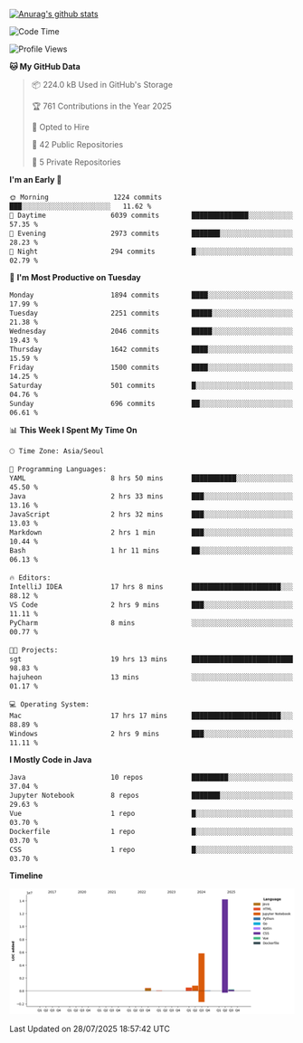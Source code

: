 [![Anurag's github stats](https://github-readme-stats.vercel.app/api?username=hajubal)](https://github.com/anuraghazra/github-readme-stats)

<!--START_SECTION:waka-->
![Code Time](http://img.shields.io/badge/Code%20Time-648%20hrs%2026%20mins-blue)

![Profile Views](http://img.shields.io/badge/Profile%20Views-0-blue)

**🐱 My GitHub Data** 

> 📦 224.0 kB Used in GitHub's Storage 
 > 
> 🏆 761 Contributions in the Year 2025
 > 
> 💼 Opted to Hire
 > 
> 📜 42 Public Repositories 
 > 
> 🔑 5 Private Repositories 
 > 
**I'm an Early 🐤** 

```text
🌞 Morning                1224 commits        ███░░░░░░░░░░░░░░░░░░░░░░   11.62 % 
🌆 Daytime                6039 commits        ██████████████░░░░░░░░░░░   57.35 % 
🌃 Evening                2973 commits        ███████░░░░░░░░░░░░░░░░░░   28.23 % 
🌙 Night                  294 commits         █░░░░░░░░░░░░░░░░░░░░░░░░   02.79 % 
```
📅 **I'm Most Productive on Tuesday** 

```text
Monday                   1894 commits        ████░░░░░░░░░░░░░░░░░░░░░   17.99 % 
Tuesday                  2251 commits        █████░░░░░░░░░░░░░░░░░░░░   21.38 % 
Wednesday                2046 commits        █████░░░░░░░░░░░░░░░░░░░░   19.43 % 
Thursday                 1642 commits        ████░░░░░░░░░░░░░░░░░░░░░   15.59 % 
Friday                   1500 commits        ████░░░░░░░░░░░░░░░░░░░░░   14.25 % 
Saturday                 501 commits         █░░░░░░░░░░░░░░░░░░░░░░░░   04.76 % 
Sunday                   696 commits         ██░░░░░░░░░░░░░░░░░░░░░░░   06.61 % 
```


📊 **This Week I Spent My Time On** 

```text
🕑︎ Time Zone: Asia/Seoul

💬 Programming Languages: 
YAML                     8 hrs 50 mins       ███████████░░░░░░░░░░░░░░   45.50 % 
Java                     2 hrs 33 mins       ███░░░░░░░░░░░░░░░░░░░░░░   13.16 % 
JavaScript               2 hrs 32 mins       ███░░░░░░░░░░░░░░░░░░░░░░   13.03 % 
Markdown                 2 hrs 1 min         ███░░░░░░░░░░░░░░░░░░░░░░   10.44 % 
Bash                     1 hr 11 mins        ██░░░░░░░░░░░░░░░░░░░░░░░   06.13 % 

🔥 Editors: 
IntelliJ IDEA            17 hrs 8 mins       ██████████████████████░░░   88.12 % 
VS Code                  2 hrs 9 mins        ███░░░░░░░░░░░░░░░░░░░░░░   11.11 % 
PyCharm                  8 mins              ░░░░░░░░░░░░░░░░░░░░░░░░░   00.77 % 

🐱‍💻 Projects: 
sgt                      19 hrs 13 mins      █████████████████████████   98.83 % 
hajuheon                 13 mins             ░░░░░░░░░░░░░░░░░░░░░░░░░   01.17 % 

💻 Operating System: 
Mac                      17 hrs 17 mins      ██████████████████████░░░   88.89 % 
Windows                  2 hrs 9 mins        ███░░░░░░░░░░░░░░░░░░░░░░   11.11 % 
```

**I Mostly Code in Java** 

```text
Java                     10 repos            █████████░░░░░░░░░░░░░░░░   37.04 % 
Jupyter Notebook         8 repos             ███████░░░░░░░░░░░░░░░░░░   29.63 % 
Vue                      1 repo              █░░░░░░░░░░░░░░░░░░░░░░░░   03.70 % 
Dockerfile               1 repo              █░░░░░░░░░░░░░░░░░░░░░░░░   03.70 % 
CSS                      1 repo              █░░░░░░░░░░░░░░░░░░░░░░░░   03.70 % 
```



**Timeline**

![Lines of Code chart](https://raw.githubusercontent.com/hajubal/hajubal/main/assets/bar_graph.png)


 Last Updated on 28/07/2025 18:57:42 UTC
<!--END_SECTION:waka-->